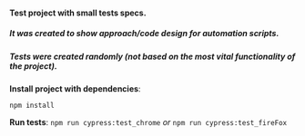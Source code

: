 #### Test project with small tests specs.

##### It was created to show approach/code design for automation scripts.

##### Tests were created randomly (not based on the most vital functionality of the project).

**Install project with dependencies**:

`npm install`

**Run tests**:
`npm run cypress:test_chrome`
*or*
`npm run cypress:test_fireFox`
